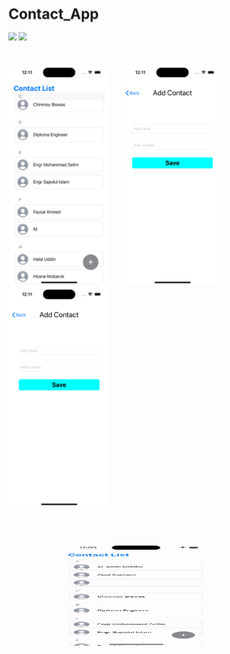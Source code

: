 # Contact_App
 
![](https://img.shields.io/badge/Supported-iOS16.1%20%7C%20OSX%2016.1-4BC51D.svg?style=flat-square)
![](https://img.shields.io/badge/Swift-5.7.1-orange.svg?style=flat)

<br/>


<img src= './Image sample/1.png' width='200px'>&nbsp;&nbsp;&nbsp;&nbsp;&nbsp;&nbsp;<img src= './Image sample/2.png' width='200px'>&nbsp;&nbsp;&nbsp;&nbsp;&nbsp;&nbsp;<img src= './Image sample/2.png' width='200px'>

<br/>
<h1><p align="center"><img src="./Image sample/video.gif" width='300px' height='200px'></p></h1> 
